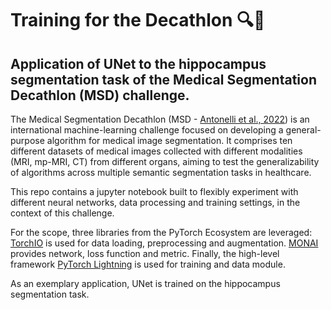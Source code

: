 # Training for the Decathlon :mag::brain:
## Application of UNet to the hippocampus segmentation task of the Medical Segmentation Decathlon (MSD) challenge.

The Medical Segmentation Decathlon (MSD - [Antonelli et al., 2022](https://www.nature.com/articles/s41467-022-30695-9)) is an international machine-learning challenge focused on developing a general-purpose algorithm for medical image segmentation. It comprises ten different datasets of medical images collected with different modalities (MRI, mp-MRI, CT) from different organs, aiming to test the generalizability of algorithms across multiple semantic segmentation tasks in healthcare.

This repo contains a jupyter notebook built to flexibly experiment with different neural networks, data processing and training settings, in the context of this challenge.

For the scope, three libraries from the PyTorch Ecosystem are leveraged: [TorchIO](https://torchio.readthedocs.io/) is used for data loading, preprocessing and augmentation. [MONAI](https://docs.monai.io/en/stable/) provides network, loss function and metric. 
Finally, the high-level framework [PyTorch Lightning](https://lightning.ai/docs/pytorch/stable/) is used for training and data module.

As an exemplary application, UNet is trained on the hippocampus segmentation task.
